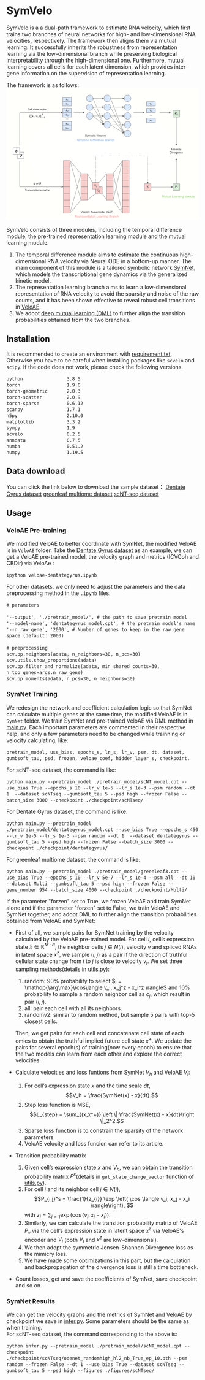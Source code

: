 # SymVelo

SymVelo is a a dual-path framework to estimate RNA velocity, which first trains two branches of neural networks for high- and low-dimensional RNA velocities, respectively. The framework then aligns them via mutual learning. It successfully inherits the robustness from representation learning via the low-dimensional branch while preserving biological interpretability through the high-dimensional one. Furthermore, mutual learning covers all cells for each latent dimension, which provides inter-gene information on the supervision of representation learning.

The framework is as follows:
![](./doc/framework.png)


SymVelo consists of three modules, including the temporal difference module, the pre-trained representation learning module and the mutual learning module. 
1. The temporal difference module aims to estimate the continuous high-dimensional RNA velocity via Neural ODE in a bottom-up manner. The main component of this module is a tailored symbolic network [SymNet](https://arxiv.org/abs/1710.09668), which models the transcriptional gene dynamics via the generalized kinetic model. 
2. The representation learning branch aims to learn a low-dimensional representation of RNA velocity to avoid the sparsity and noise of the raw counts, and it has been shown effective to reveal robust cell transitions in [VeloAE](https://www.biorxiv.org/content/10.1101/2021.03.19.436127v1). 
3. We adopt [deep mutual learning (DML)](https://ec.europa.eu/research-and-innovation/en/statistics/policy-support-facility/mutual-learning) to further align the transition probabilities obtained from the two branches.



## Installation

It is recommended to create an environment with [requirement.txt](./doc/requirement.txt), Otherwise you have to be careful when installing packages like ``scvelo`` and ``scipy``. If the code does not work, please check the following versions. 

```
python                3.8.5
torch                 1.9.0
torch-geometric       2.0.3
torch-scatter         2.0.9
torch-sparse          0.6.12
scanpy                1.7.1
h5py                  2.10.0
matplotlib            3.3.2
sympy                 1.9
scvelo                0.2.5 
anndata               0.7.5
numba                 0.51.2
numpy                 1.19.5
```
## Data download
You can click the link below to download the sample dataset：
[Dentate Gyrus dataset](./data/DentateGyrus/README.txt)
[greenleaf multiome dataset](./data/greenleaf_multiome/README.txt)
[scNT-seq dataset](./data/scNT/README.txt)

## Usage

### VeloAE Pre-training

We modified VeloAE to better coordinate with SymNet, the modified VeloAE is in ``VeloAE`` folder. Take the [Dentate Gyrus dataset](./veloae-dentategyrus.ipynb) as an example, we can get a VeloAE pre-trained model, the velocity graph and metrics (ICVCoh and CBDir) via VeloAe :

```
ipython veloae-dentategyrus.ipynb
```

For other datasets, we only need to adjust the parameters and the data preprocessing method in the ``.ipynb`` files.
```
# parameters

'--output', './pretrain_model/', # the path to save pretrain model
'--model-name', 'dentategyrus_model.cpt', # the pretrain model's name
'--n_raw_gene', '2000', # Number of genes to keep in the raw gene space (default: 2000)

# preprocessing
scv.pp.neighbors(adata, n_neighbors=30, n_pcs=30)
scv.utils.show_proportions(adata)
scv.pp.filter_and_normalize(adata, min_shared_counts=30, n_top_genes=args.n_raw_gene)
scv.pp.moments(adata, n_pcs=30, n_neighbors=30)
```

### SymNet Training
We redesign the network and coefficient calculation logic so that SymNet can calculate multiple genes at the same time, the modified VeloAE is in ``SymNet`` folder.
We train SymNet and pre-trained VeloAE via DML method in [main.py](main.py). Each important parameters are commented in their respective help, and only a few parameters need to be changed while trainning or velocity calculating, like:

```
pretrain_model, use_bias, epochs_s, lr_s, lr_v, psm, dt, dataset, gumbsoft_tau, psd, frozen, veloae_coef, hidden_layer_s, checkpoint.
```

For scNT-seq dataset, the command is like:

```
python main.py --pretrain_model ./pretrain_model/scNT_model.cpt --use_bias True --epochs_s 10 --lr_v 1e-5 --lr_s 1e-3 --psm random --dt 1  --dataset scNTseq --gumbsoft_tau 5 --psd high --frozen False --batch_size 3000 --checkpoint ./checkpoint/scNTseq/
```
For Dentate Gyrus dataset, the command is like:

```
python main.py --pretrain_model ./pretrain_model/dentategyrus_model.cpt --use_bias True --epochs_s 450 --lr_v 1e-5 --lr_s 1e-3 --psm random --dt 1  --dataset dentategyrus --gumbsoft_tau 5 --psd high --frozen False --batch_size 3000 --checkpoint ./checkpoint/dentategyrus/
```
For greenleaf multiome dataset, the command is like:

```
python main.py --pretrain_model ./pretrain_model/greenleaf3.cpt --use_bias True --epochs_s 10 --lr_v 5e-7 --lr_s 1e-4 --psm all --dt 10  --dataset Multi --gumbsoft_tau 5 --psd high --frozen False --gene_number 954 --batch_size 4000 --checkpoint ./checkpoint/Multi/
```

If the parameter "forzen" set to True, we frozen VeloAE and train SymNet alone and if the parameter "forzen" set to False, we train VeloAE and SymNet together, and adopt DML to further align the transition probabilities obtained from VeloAE and SymNet:
+ First of all, we sample pairs for SymNet training by the velocity calculated by the VeloAE pre-trained model. For cell $i$, cell’s expression state $x \in \mathbb{R}^{M\cdot d}$, the neighbor cells $j \in N(i)$, velocity $v$ and spliced RNAs in latent space $x^z$, we sample $(i, j)$ as a pair if the direction of truthful cellular state change from $i$ to $j$ is close to velocity $v_i$. We set three sampling methods(details in [utils.py](utils.py)): 
    1. random: 90% probability to select $j = \mathop{\arg\max}\\cos\langle v_i, x_j^z - x_i^z \rangle$ and 10% probability to sample a random neighbor cell as $c_j$, which result in pair $(i, j)$.
    2. all: pair each cell with all its neighbors.
    3. randomv2: similar to random method, but sample 5 pairs with top-5 closest cells. 

    Then, we get pairs for each cell and concatenate cell state of each omics to obtain the truthful implied future cell state $x^+$. We update the pairs for several epoch(s) of training(now every epoch) to ensure that the two models can learn from each other and explore the correct velocities.

+ Calculate velocities and loss funtions from SymNet $V_h$ and VeloAE $V_l$:
    1. For cell’s expression state $x$ and the time scale $dt$, $$V_h = \frac{SymNet(x) - x}{dt}.$$
    2. Step loss function is MSE, $$L_{step} = \sum_{(x,x^+)} \left \| \frac{SymNet(x) - x}{dt}\right \|_2^2.$$
    3. Sparse loss function is to constrain the sparsity of the network parameters
    4. VeloAE velocity and loss funcion can refer to its article.

+ Transition probability matrix
    1. Given cell’s expression state $x$ and $V_h$, we can obtain the transition probability matrix $P^s$(details in ``get_state_change_vector`` function of [utils.py](utils.py)).  
    2. For cell $i$ and its neighbor cell $j \in N(i)$, $$P_{i,j}^s = \frac{1}{z_{i}} \exp \left( \cos \langle v_i, x_j - x_i \rangle\right), $$ with $z_i = \sum_{j=1}\exp\left( \cos \langle v_i, x_j - x_i \rangle\right)$.  
    3. Similarly, we can calculate the transition probability matrix of VeloAE $P_v$ via the cell’s expression state in latent space $x^z$ via VeloAE's encoder and $V_l$ (both $V_l$ and $x^z$ are low-dimensional).  
    4. We then adopt the symmetric Jensen-Shannon Divergence loss as the mimicry loss.
    5. We have made some optimizations in this part, but the calculation and backpropagation of the divergence loss is still a time bottleneck.

+ Count losses, get and save the coefficients of SymNet, save checkpoint and so on.

### SymNet Results

We can get the velocity graphs and the metrics of SymNet and VeloAE by checkpoint we save in [infer.py](infer.py). Some parameters should be the same as when training.  
For scNT-seq dataset, the command corresponding to the above is:

```
python infer.py --pretrain_model ./pretrain_model/scNT_model.cpt --checkpoint ./checkpoint/scNTseq/odenet_randomhigh_hl2_nb_True_ep_10.pth --psm random --frozen False --dt 1 --use_bias True --dataset scNTseq --gumbsoft_tau 5 --psd high --figures ./figures/scNTseq/
```
